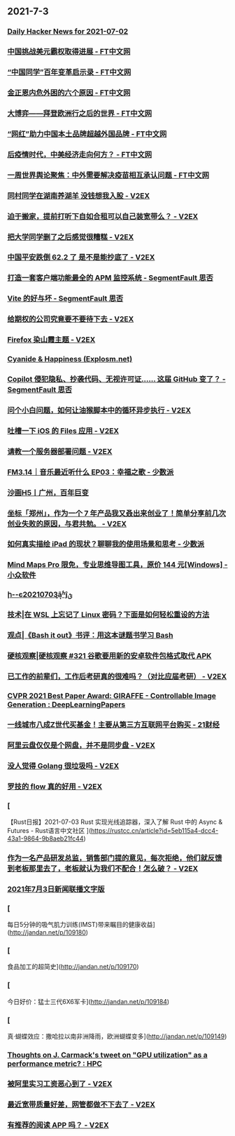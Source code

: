 
## 2021-7-3

### [Daily Hacker News for 2021-07-02](https://www.daemonology.net/hn-daily/2021-07-02.html)

### [中国挑战美元霸权取得进展 - FT中文网](http://www.ftchinese.com/story/001093054)

### [“中国同学”百年变革启示录 - FT中文网](http://www.ftchinese.com/story/001093026)

### [金正恩内危外困的六个原因 - FT中文网](http://www.ftchinese.com/story/001093023)

### [大博弈——拜登欧洲行之后的世界 - FT中文网](http://www.ftchinese.com/story/001093006)

### [“网红”助力中国本土品牌超越外国品牌 - FT中文网](http://www.ftchinese.com/story/001092997)

### [后疫情时代，中美经济走向何方？ - FT中文网](http://www.ftchinese.com/story/001092917)

### [一周世界舆论聚焦：中外需要解决疫苗相互承认问题 - FT中文网](http://www.ftchinese.com/story/001092993)

### [同村同学在湖南养湖羊 没钱想我入股 - V2EX](https://www.v2ex.com/t/787073)

### [迫于搬家，提前打听下自如合租可以自己装宽带么？ - V2EX](https://www.v2ex.com/t/787116)

### [把大学同学删了之后感觉很糟糕 - V2EX](https://www.v2ex.com/t/787210)

### [中国平安跌倒 62.2 了 是不是能抄底了 - V2EX](https://www.v2ex.com/t/787150)

### [打造一套客户端功能最全的 APM 监控系统 - SegmentFault 思否](https://segmentfault.com/a/1190000040277799)

### [Vite 的好与坏 - SegmentFault 思否](https://segmentfault.com/a/1190000040278828)

### [给期权的公司究竟要不要待下去 - V2EX](https://www.v2ex.com/t/787259)

### [Firefox 染山霞主题 - V2EX](https://www.v2ex.com/t/787228)

### [Cyanide & Happiness (Explosm.net)](http://www.explosm.net/comics/5913/)

### [Copilot 侵犯隐私、抄袭代码、无视许可证…… 这届 GitHub 变了？ - SegmentFault 思否](https://segmentfault.com/a/1190000040282640)

### [问个小白问题，如何让油猴脚本中的循环异步执行 - V2EX](https://www.v2ex.com/t/787256)

### [吐槽一下 iOS 的 Files 应用 - V2EX](https://www.v2ex.com/t/787243)

### [请教一个服务器部署问题 - V2EX](https://www.v2ex.com/t/787220)

### [FM3.14｜音乐最近听什么 EP03：幸福之歌 - 少数派](https://sspai.com/post/67540)

### [沙画H5丨广州，百年巨变](https://app.21jingji.com/html/20210702shahua/index.html?v=102)

### [坐标「郑州」，作为一个 7 年产品我又叒出来创业了！简单分享前几次创业失败的原因，与君共勉。 - V2EX](https://www.v2ex.com/t/787263)

### [如何真实描绘 iPad 的现状？聊聊我的使用场景和思考 - 少数派](https://sspai.com/post/67439)

### [Mind Maps Pro 限免，专业思维导图工具，原价 144 元[Windows] - 小众软件](https://www.appinn.com/mind-maps-pro-for-windows/)

### [ի--ͼ20210703ܴ̫ãʱĵؿ](https://www.dapenti.com/blog/more.asp?name=xilei&id=158000)

### [技术|在 WSL 上忘记了 Linux 密码？下面是如何轻松重设的方法](https://linux.cn/article-13545-1.html?utm_source=rss&utm_medium=rss)

### [观点|《Bash it out》书评：用这本谜题书学习 Bash](https://linux.cn/article-13544-1.html?utm_source=rss&utm_medium=rss)

### [硬核观察|硬核观察 #321 谷歌要用新的安卓软件包格式取代 APK](https://linux.cn/article-13546-1.html?utm_source=rss&utm_medium=rss)

### [已工作的前辈们，工作后考研真的很难吗？（对比应届考研） - V2EX](https://www.v2ex.com/t/787236)

### [CVPR 2021 Best Paper Award: GIRAFFE - Controllable Image Generation : DeepLearningPapers](https://www.reddit.com/r/DeepLearningPapers/comments/ocwo34/cvpr_2021_best_paper_award_giraffe_controllable/)

### [一线城市八成Z世代买基金！主要从第三方互联网平台购买 - 21财经](https://m.21jingji.com/article/20210703/herald/50389e6f179ba227498679a154847f92.html)

### [阿里云盘仅仅是个网盘，并不是同步盘 - V2EX](https://www.v2ex.com/t/787258)

### [没人觉得 Golang 很垃圾吗 - V2EX](https://www.v2ex.com/t/787343)

### [罗技的 flow 真的好用 - V2EX](https://www.v2ex.com/t/787272)

### [
【Rust日报】2021-07-03 Rust 实现光线追踪器，深入了解 Rust 中的 Async & Futures - Rust语言中文社区
](https://rustcc.cn/article?id=5eb115a4-dcc4-43a1-9864-9b8aeb21fc44)

### [作为一名产品研发总监，销售部门提的意见，每次拒绝，他们就反馈到老板那里去了，老板就认为我们不配合！怎么破？ - V2EX](https://www.v2ex.com/t/787251)

### [2021年7月3日新闻联播文字版](http://www.xwlb.net.cn/21068.html)

### [
每日5分钟的吸气肌力训练(IMST)带来瞩目的健康收益](http://jandan.net/p/109180)

### [
食品加工的超简史](http://jandan.net/p/109170)

### [
今日好价：猛士三代6X6军卡](http://jandan.net/p/109184)

### [
真·蝴蝶效应：撒哈拉以南非洲降雨，欧洲蝴蝶变多](http://jandan.net/p/109149)

### [Thoughts on J. Carmack's tweet on "GPU utilization" as a performance metric? : HPC](https://www.reddit.com/r/HPC/comments/oczy72/thoughts_on_j_carmacks_tweet_on_gpu_utilization/)

### [被阿里实习工资恶心到了 - V2EX](https://www.v2ex.com/t/787351)

### [最近宽带质量好差，网管都做不下去了 - V2EX](https://www.v2ex.com/t/787299)

### [有推荐的阅读 APP 吗？ - V2EX](https://www.v2ex.com/t/787310)